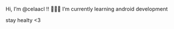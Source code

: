  Hi, I’m @celaacl !!
🙆🏻‍♀️ I’m currently learning android development 

stay healty <3


<!---
celaacl/celaacl is a ✨ special ✨ repository because its `README.md` (this file) appears on your GitHub profile.
You can click the Preview link to take a look at your changes.
--->

